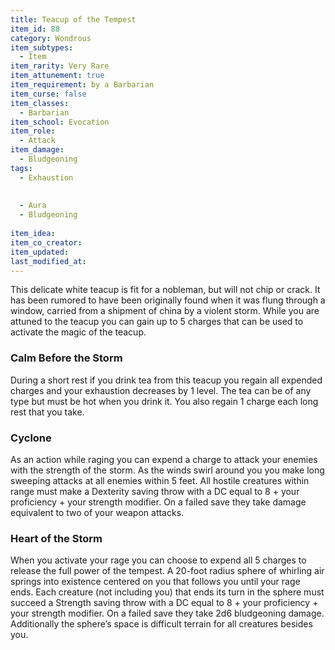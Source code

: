 ```yaml
---
title: Teacup of the Tempest
item_id: 88
category: Wondrous
item_subtypes:
  - Item
item_rarity: Very Rare
item_attunement: true
item_requirement: by a Barbarian
item_curse: false
item_classes:
  - Barbarian
item_school: Evocation
item_role:
  - Attack
item_damage:
  - Bludgeoning
tags:
  - Exhaustion
  
  
  - Aura
  - Bludgeoning
  
item_idea:
item_co_creator:
item_updated:
last_modified_at:
---
```


This delicate white teacup is fit for a nobleman, but will not chip or crack. It has been rumored to have been originally found when it was flung through a window, carried from a shipment of china by a violent storm. While you are attuned to the teacup you can gain up to 5 charges that can be used to activate the magic of the teacup.

<!--excerpt-->
### Calm Before the Storm
During a short rest if you drink tea from this teacup you regain all expended charges and your exhaustion decreases by 1 level. The tea can be of any type but must be hot when you drink it. You also regain 1 charge each long rest that you take.

### Cyclone
As an action while raging you can expend a charge to attack your enemies with the strength of the storm. As the winds swirl around you you make long sweeping attacks at all enemies within 5 feet. All hostile creatures within range must make a Dexterity saving throw with a DC equal to 8 + your proficiency + your strength modifier. On a failed save they take damage equivalent to two of your weapon attacks.

### Heart of the Storm
When you activate your rage you can choose to expend all 5 charges to release the full power of the tempest. A 20-foot radius sphere of whirling air springs into existence centered on you that follows you until your rage ends. Each creature (not including you) that ends its turn in the sphere must succeed a Strength saving throw with a DC equal to 8 + your proficiency + your strength modifier. On a failed save they take 2d6 bludgeoning damage. Additionally the sphere’s space is difficult terrain for all creatures besides you.
